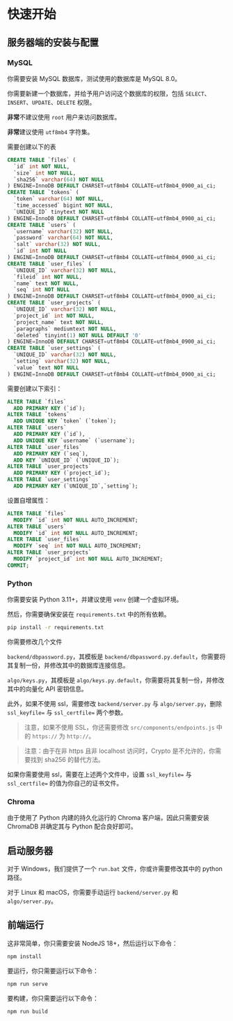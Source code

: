 # 快速开始

## 服务器端的安装与配置

### MySQL

你需要安装 MySQL 数据库，测试使用的数据库是 MySQL 8.0。

你需要新建一个数据库，并给予用户访问这个数据库的权限，包括 `SELECT`、`INSERT`、`UPDATE`、`DELETE` 权限。

**非常**不建议使用 `root` 用户来访问数据库。

**非常**建议使用 `utf8mb4` 字符集。

需要创建以下的表

```sql
CREATE TABLE `files` (
  `id` int NOT NULL,
  `size` int NOT NULL,
  `sha256` varchar(64) NOT NULL
) ENGINE=InnoDB DEFAULT CHARSET=utf8mb4 COLLATE=utf8mb4_0900_ai_ci;
CREATE TABLE `tokens` (
  `token` varchar(64) NOT NULL,
  `time_accessed` bigint NOT NULL,
  `UNIQUE_ID` tinytext NOT NULL
) ENGINE=InnoDB DEFAULT CHARSET=utf8mb4 COLLATE=utf8mb4_0900_ai_ci;
CREATE TABLE `users` (
  `username` varchar(32) NOT NULL,
  `password` varchar(64) NOT NULL,
  `salt` varchar(32) NOT NULL,
  `id` int NOT NULL
) ENGINE=InnoDB DEFAULT CHARSET=utf8mb4 COLLATE=utf8mb4_0900_ai_ci;
CREATE TABLE `user_files` (
  `UNIQUE_ID` varchar(32) NOT NULL,
  `fileid` int NOT NULL,
  `name` text NOT NULL,
  `seq` int NOT NULL
) ENGINE=InnoDB DEFAULT CHARSET=utf8mb4 COLLATE=utf8mb4_0900_ai_ci;
CREATE TABLE `user_projects` (
  `UNIQUE_ID` varchar(32) NOT NULL,
  `project_id` int NOT NULL,
  `project_name` text NOT NULL,
  `paragraphs` mediumtext NOT NULL,
  `deleted` tinyint(1) NOT NULL DEFAULT '0'
) ENGINE=InnoDB DEFAULT CHARSET=utf8mb4 COLLATE=utf8mb4_0900_ai_ci;
CREATE TABLE `user_settings` (
  `UNIQUE_ID` varchar(32) NOT NULL,
  `setting` varchar(32) NOT NULL,
  `value` text NOT NULL
) ENGINE=InnoDB DEFAULT CHARSET=utf8mb4 COLLATE=utf8mb4_0900_ai_ci;
```

需要创建以下索引：

```sql
ALTER TABLE `files`
  ADD PRIMARY KEY (`id`);
ALTER TABLE `tokens`
  ADD UNIQUE KEY `token` (`token`);
ALTER TABLE `users`
  ADD PRIMARY KEY (`id`),
  ADD UNIQUE KEY `username` (`username`);
ALTER TABLE `user_files`
  ADD PRIMARY KEY (`seq`),
  ADD KEY `UNIQUE_ID` (`UNIQUE_ID`);
ALTER TABLE `user_projects`
  ADD PRIMARY KEY (`project_id`);
ALTER TABLE `user_settings`
  ADD PRIMARY KEY (`UNIQUE_ID`,`setting`);
```

设置自增属性：

```sql
ALTER TABLE `files`
  MODIFY `id` int NOT NULL AUTO_INCREMENT;
ALTER TABLE `users`
  MODIFY `id` int NOT NULL AUTO_INCREMENT;
ALTER TABLE `user_files`
  MODIFY `seq` int NOT NULL AUTO_INCREMENT;
ALTER TABLE `user_projects`
  MODIFY `project_id` int NOT NULL AUTO_INCREMENT;
COMMIT;
```

### Python

你需要安装 Python 3.11+，并建议使用 `venv` 创建一个虚拟环境。

然后，你需要确保安装在 `requirements.txt` 中的所有依赖。

```bash
pip install -r requirements.txt
```

你需要修改几个文件

`backend/dbpassword.py`，其模板是 `backend/dbpassword.py.default`，你需要将其复制一份，并修改其中的数据库连接信息。

`algo/keys.py`，其模板是 `algo/keys.py.default`，你需要将其复制一份，并修改其中的向量化 API 密钥信息。

此外，如果不使用 ssl，需要修改 `backend/server.py` 与 `algo/server.py`，删除 `ssl_keyfile=` 与 `ssl_certfile=` 两个参数。

> 注意，如果不使用 SSL，你还需要修改 `src/components/endpoints.js` 中的 `https://` 为 `http://`。

> 注意：由于在非 https 且非 localhost 访问时，Crypto 是不允许的，你需要找到 sha256 的替代方法。

如果你需要使用 ssl，需要在上述两个文件中，设置 `ssl_keyfile=` 与 `ssl_certfile=` 的值为你自己的证书文件。

### Chroma

由于使用了 Python 内建的持久化运行的 Chroma 客户端，因此只需要安装 ChromaDB 并确定其与 Python 配合良好即可。

## 启动服务器

对于 Windows，我们提供了一个 `run.bat` 文件，你或许需要修改其中的 python 路径。

对于 Linux 和 macOS，你需要手动运行 `backend/server.py` 和 `algo/server.py`。

## 前端运行

这非常简单，你只需要安装 NodeJS 18+，然后运行以下命令：

```bash
npm install
```

要运行，你只需要运行以下命令：

```bash
npm run serve
```

要构建，你只需要运行以下命令：

```bash
npm run build
```
